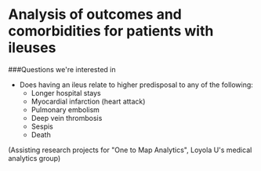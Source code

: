 # Analysis of outcomes and comorbidities for patients with ileuses

###Questions we're interested in
* Does having an ileus relate to higher predisposal to any of the following:
  * Longer hospital stays
  * Myocardial infarction (heart attack)
  * Pulmonary embolism
  * Deep vein thrombosis
  * Sespis
  * Death

(Assisting research projects for "One to Map Analytics", Loyola U's medical analytics group)
